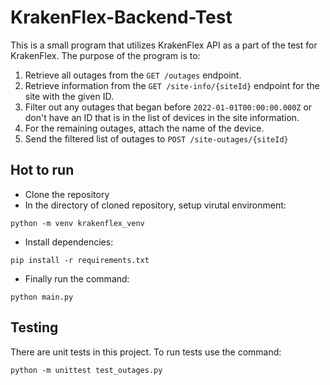 # KrakenFlex-Backend-Test

This is a small program that utilizes KrakenFlex API as a part of the test for KrakenFlex. The purpose of the program is to:

1. Retrieve all outages from the `GET /outages` endpoint.
2. Retrieve information from the `GET /site-info/{siteId}` endpoint for the site with the given ID.
3. Filter out any outages that began before `2022-01-01T00:00:00.000Z` or don't have an ID that is in the list of
   devices in the site information.
4. For the remaining outages, attach the name of the device.
5. Send the filtered list of outages to `POST /site-outages/{siteId}`

## Hot to run

- Clone the repository 
- In the directory of cloned repository, setup virutal environment: 

```
python -m venv krakenflex_venv 
```
- Install dependencies: 
```
pip install -r requirements.txt
```
- Finally run the command: 
```
python main.py
```
## Testing

There are unit tests in this project. To run tests use the command:
```
python -m unittest test_outages.py
```
